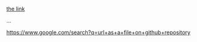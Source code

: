 [the link](https://www.google.com/search?q=url+as+a+file+on+github+repository)

...

https://www.google.com/search?q=url+as+a+file+on+github+repository
